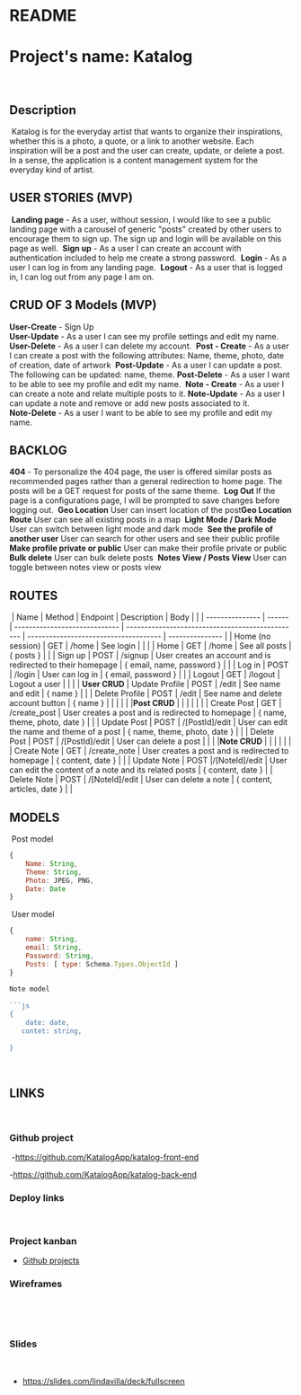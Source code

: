 # README
# Project's name: Katalog
​
​
## Description
​
Katalog is for the everyday artist that wants to organize their inspirations, whether this is a photo, a quote, or a link to another website. Each inspiration will be a post and the user can create, update, or delete a post. In a sense, the application is a content management system for the everyday kind of artist.
​
## USER STORIES (MVP)

​
**Landing page** - As a user, without session, I would like to see a public landing page with a carousel of generic "posts" created by other users to encourage them to sign up. The sign up and login will be available on this page as well. 
​
**Sign up** - As a user I can create an account with authentication included to help me create a strong password. 
​
**Login** - As a user I can log in from any landing page. 
​
**Logout** - As a user that is logged in, I can log out from any page I am on. 
​

## CRUD OF 3 Models (MVP)
**User-Create** - Sign Up  
​
**User-Update** - As a user I can see my profile settings and edit my name. 
​
**User-Delete** - As a user I can delete my account. 
​
**Post - Create** - As a user I can create a post with the following attributes: Name, theme, photo,  date of creation, date of artwork
​
**Post-Update** - As a user I can update a post. The following can be updated: name, theme.
​
**Post-Delete** - As a user I want to be able to see my profile and edit my name. 
​
**Note - Create** - As a user I can create a note and relate multiple posts to it. 
​
**Note-Update** - As a user I can update a note and remove or add new posts associated to it.  
​
**Note-Delete** - As a user I want to be able to see my profile and edit my name. 
​
## BACKLOG
**404** - To personalize the 404 page, the user is offered similar posts as recommended
pages rather than a general redirection to home page. The posts will be a GET request for posts of the same theme. 
​
**Log Out** If the page is a configurations page, I will be prompted to save changes before logging out. 
​
**Geo Location** User can insert location of the post 
​
**Geo Location Route** User can see all existing posts in a map 
​
**Light Mode / Dark Mode** User can switch between light mode and dark mode
​
**See the profile of another user** User can search for other users and see their public profile
​
**Make profile private or public** User can make their profile private or public 
​
**Bulk delete** User can bulk delete posts
​
**Notes View / Posts View** User can toggle between notes view or posts view
## ROUTES
​
| Name            | Method | Endpoint                      | Description                                      | Body                                  |        |
| --------------- | ------ | ----------------------------- | ------------------------------------------------ | ------------------------------------- | --------------- |
| Home    (no session)       | GET    | /home           | See login                               |                                       |                 |
| Home           | GET    | /home                            | See all posts                              |  { posts }                                     |                 |
| Sign up    | POST   | /signup                        | User creates an account and is redirected to their homepage                         | { email, name, password }                                   |              |
| Log in          | POST   | /login                        | User can log in                                | { email, password }                      |            |
| Logout   | GET    | /logout                            | Logout a user                       |                                       |  |
| **User CRUD** 
| Update Profile           | POST    | /edit                            | See name and edit                               | { name }                   |                 |
| Delete Profile   | POST   | /edit                        | See name and delete account button                          | { name }                                   |              |            |                                       |  |
|**Post CRUD**           |    |                            |                                |                                       |                 |
| Create Post    | GET   | /create_post                        | User creates a post and is redirected to homepage                          | { name, theme, photo, date }                                   |              |
| Update Post         | POST   | /[PostId]/edit                       | User can edit the name and theme of a post                                  | { name, theme, photo, date }                      |            |
| Delete Post   | POST    | /[PostId]/edit                           | User can delete a post                       |                                       |  |
|**Note CRUD**           |     |                            | |                                       |                 |
| Create Note    | GET   | /create_note                        | User creates a post and is redirected to homepage                          | { content, date }                                   |              |
| Update Note         | POST   |/[NoteId]/edit                       | User can edit the content of a note and its related posts                    |    { content, date }        |
| Delete Note   | POST    | /[NoteId]/edit                             | User can delete a note                      |                               { content, articles, date }        |  |
​
​
​
## MODELS
​
Post model
​
```js
{
    Name: String,
    Theme: String,
    Photo: JPEG, PNG, 
    Date: Date
}
```
​
User model
​
```js
{
    name: String,
    email: String,
    Password: String,
    Posts: [ type: Schema.Types.ObjectId ]
}
​
Note model
​
```js
{
    date: date,
   contet: string,
   
}
```
​
## LINKS
​
### Github project
​
-https://github.com/KatalogApp/katalog-front-end

-https://github.com/KatalogApp/katalog-back-end
​
### Deploy links
​
### Project kanban
- [Github projects]()
​
### Wireframes 
​

​
### Slides
​
- https://slides.com/lindavilla/deck/fullscreen

